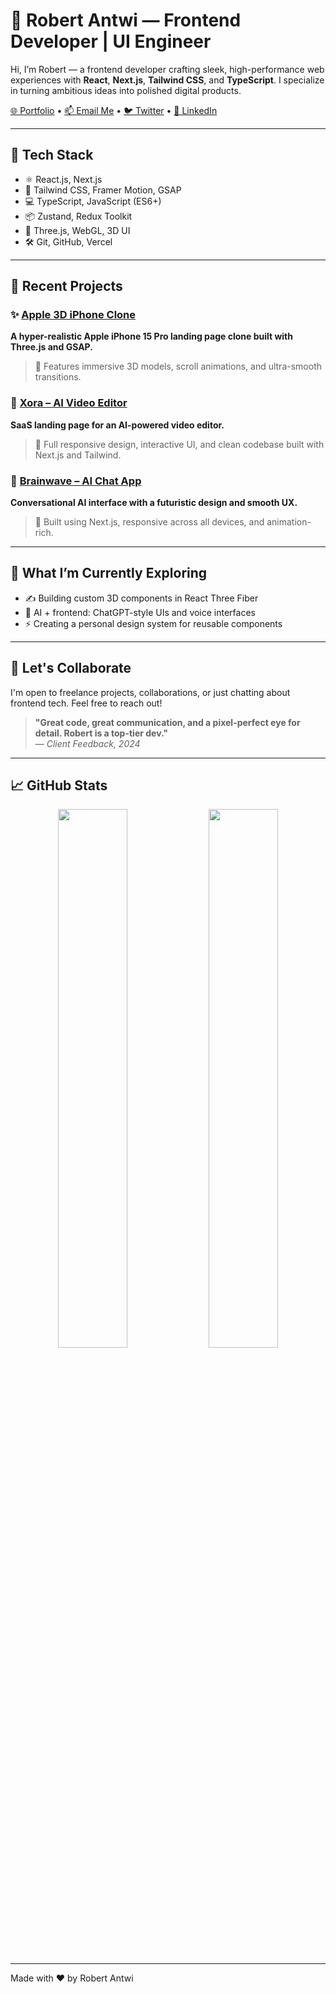 # 🚀 Robert Antwi — Frontend Developer | UI Engineer

Hi, I’m Robert — a frontend developer crafting sleek, high-performance web experiences with **React**, **Next.js**, **Tailwind CSS**, and **TypeScript**. I specialize in turning ambitious ideas into polished digital products.

[🌐 Portfolio](https://robertantwi-portfolio.vercel.app) • [📫 Email Me](mailto:robertantwigh@gmail.com) • [🐦 Twitter](https://twitter.com/) • [💼 LinkedIn](https://linkedin.com/)

---

## 🔧 Tech Stack

- ⚛️ React.js, Next.js
- 🎨 Tailwind CSS, Framer Motion, GSAP
- 💻 TypeScript, JavaScript (ES6+)
- 📦 Zustand, Redux Toolkit
- 🧩 Three.js, WebGL, 3D UI
- 🛠️ Git, GitHub, Vercel

---

## 🧠 Recent Projects

### ✨ [Apple 3D iPhone Clone](https://ra-apple-iphone.vercel.app)
**A hyper-realistic Apple iPhone 15 Pro landing page clone built with Three.js and GSAP.**  
> 🔹 Features immersive 3D models, scroll animations, and ultra-smooth transitions.

### 🤖 [Xora – AI Video Editor](https://ra-xora-saas-landing-page.vercel.app)
**SaaS landing page for an AI-powered video editor.**  
> 🔹 Full responsive design, interactive UI, and clean codebase built with Next.js and Tailwind.

### 🧠 [Brainwave – AI Chat App](https://ra-brainwave.vercel.app)
**Conversational AI interface with a futuristic design and smooth UX.**  
> 🔹 Built using Next.js, responsive across all devices, and animation-rich.

---

## 🧪 What I’m Currently Exploring

- ✍️ Building custom 3D components in React Three Fiber  
- 🧠 AI + frontend: ChatGPT-style UIs and voice interfaces  
- ⚡ Creating a personal design system for reusable components  

---

## 💬 Let's Collaborate

I'm open to freelance projects, collaborations, or just chatting about frontend tech. Feel free to reach out!

> **"Great code, great communication, and a pixel-perfect eye for detail. Robert is a top-tier dev."**  
> — *Client Feedback, 2024*

---

## 📈 GitHub Stats

<p align="center">
  <img src="https://github-readme-stats.vercel.app/api?username=Robert-Antwi&show_icons=true&theme=tokyonight" width="47%"/>
  <img src="https://github-readme-streak-stats.herokuapp.com/?user=Robert-Antwi&theme=tokyonight" width="47%"/>
</p>

---

Made with ❤️ by Robert Antwi
